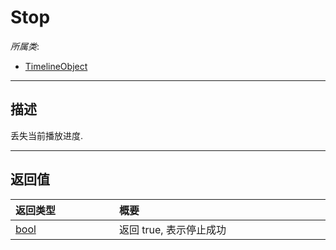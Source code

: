 # Stop

*所属类*:
* [TimelineObject](/Api/Classes/Other/TimelineObject.md)
------------------------------------------------------------------------------------------
## 描述

丢失当前播放进度.


------------------------------------------------------------------------------------------
## 返回值

|<div style="width:150px">返回类型</div>|<div style="width:520px">概要</div>|
|:---|:---|
|[bool](/Api/DataType/Bool.md)|返回 true, 表示停止成功|
